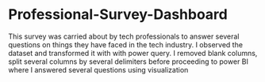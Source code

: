 # Professional-Survey-Dashboard
This survey was carried about by tech professionals to answer several questions on things they have faced in the tech industry. I observed the dataset and transformed it with with power query. I removed blank columns, split several columns by several delimiters before proceeding to power BI where I answered several questions using visualization 
